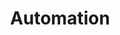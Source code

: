 ---
title: Automation
eleventyNavigation:
  title: Automation
  key: dg_bonus_automation
  parent: dg_bonus
  order: 2
layout: "../de/bonus/automation.md"
---
